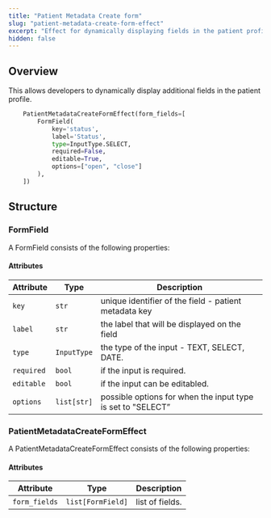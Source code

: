 ```yaml
---
title: "Patient Metadata Create form"
slug: "patient-metadata-create-form-effect"
excerpt: "Effect for dynamically displaying fields in the patient profile"
hidden: false
---
```


## Overview

This allows developers to dynamically display additional fields in the patient profile.

```python
    PatientMetadataCreateFormEffect(form_fields=[
        FormField(
            key='status',
            label='Status',
            type=InputType.SELECT,
            required=False,
            editable=True,
            options=["open", "close"]
        ),
    ])
```

## Structure

### **FormField**

A FormField consists of the following properties:

#### Attributes

| Attribute          | Type   | Description                                                  |
|--------------------|--------|--------------------------------------------------------------|
| `key`              | `str`  | unique identifier of the field - patient metadata key        |
| `label`            | `str`  | the label that will be displayed on the field                |
| `type`             | `InputType`         | the type of the input - TEXT, SELECT, DATE.     |
| `required`         | `bool` | if the input is required. |
| `editable`         | `bool` | if the input can be editabled. |
| `options`          | `list[str]` | possible options for when the input type is set to "SELECT”  |


### **PatientMetadataCreateFormEffect**

A PatientMetadataCreateFormEffect consists of the following properties:

#### Attributes

| Attribute          | Type   | Description                                                  |
|--------------------|--------|--------------------------------------------------------------|
| `form_fields`      | `list[FormField]`                                                   | list of fields. |

